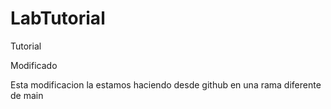 # LabTutorial
Tutorial

Modificado

Esta modificacion la estamos haciendo desde github en una rama diferente de main
